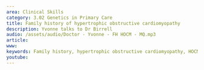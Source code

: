 ```yaml
---
area: Clinical Skills
category: 3.02 Genetics in Primary Care
title: Family history of hypertrophic obstructive cardiomyopathy
description: Yvonne talks to Dr Birrell
audio: /assets/audio/Doctor - Yvonne - FH HOCM - MQ.mp3
article: 
www: 
keywords: Family history, hypertrophic obstructive cardiomyopathy, HOCM
youtube:
--- 
```

